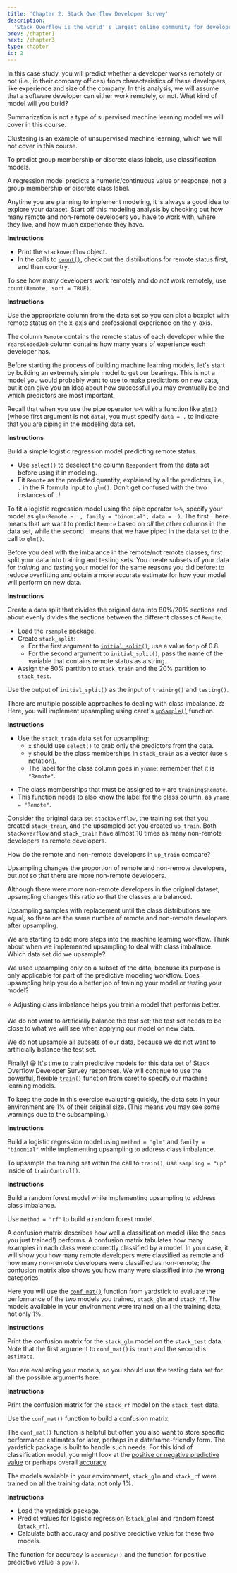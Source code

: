 ```yaml
---
title: 'Chapter 2: Stack Overflow Developer Survey'
description:
  'Stack Overflow is the world''s largest online community for developers, and you have probably used it to find an answer to a programming question. The second chapter of this course uses data from the annual Stack Overflow Developer Survey to practice predictive modeling and find which developers are more likely to work remotely.'
prev: /chapter1
next: /chapter3
type: chapter
id: 2
---
```


<exercise id="1" title="Essential copying and pasting from Stack Overflow" type="slides">

<slides source="chapter2_01">
</slides>

</exercise>

<exercise id="2" title="Choosing an appropriate model">

In this case study, you will predict whether a developer works remotely or not (i.e., in their company offices) from characteristics of these developers, like experience and size of the company. In this analysis, we will assume that a software developer can either work remotely, or not. What kind of model will you build?

<choice>
<opt text="Summarization">

Summarization is not a type of supervised machine learning model we will cover in this course.

</opt>

<opt text="Clustering">

Clustering is an example of unsupervised machine learning, which we will not cover in this course.

</opt>

<opt text="Classification" correct="true">

To predict group membership or discrete class labels, use classification models.

</opt>

<opt text="Regression">

A regression model predicts a numeric/continuous value or response, not a group membership or discrete class label.

</opt>
</choice>

</exercise>

<exercise id="3" title="Exploring the Stack Overflow survey">

Anytime you are planning to implement modeling, it is always a good idea to explore your dataset. Start off this modeling analysis by checking out how many remote and non-remote developers you have to work with, where they live, and how much experience they have.

**Instructions**

- Print the `stackoverflow` object.
- In the calls to [`count()`](https://dplyr.tidyverse.org/reference/tally.html), check out the distributions for remote status first, and then country.

<codeblock id="02_03_1">

To see how many developers work remotely and do *not* work remotely, use `count(Remote, sort = TRUE)`.

</codeblock>

**Instructions**

Use the appropriate column from the data set so you can plot a boxplot with remote status on the x-axis and professional experience on the y-axis.

<codeblock id="02_03_2">

The column `Remote` contains the remote status of each developer while the `YearsCodedJob` column contains how many years of experience each developer has.

</codeblock>

</exercise>

<exercise id="4" title="Start with a simple model">

Before starting the process of building machine learning models, let's start by building an extremely simple model to get our bearings. This is not a model you would probably want to use to make predictions on new data, but it can give you an idea about how successful you may eventually be and which predictors are most important.

Recall that when you use the pipe operator `%>%` with a function like [`glm()`](https://stat.ethz.ch/R-manual/R-devel/library/stats/html/glm.html) (whose first argument is not `data`), you must specify `data = .` to indicate that you are piping in the modeling data set.

**Instructions**

Build a simple logistic regression model predicting remote status.

- Use `select()` to deselect the column `Respondent` from the data set before using it in modeling.
- Fit `Remote` as the predicted quantity, explained by all the predictors, i.e., `.` in the R formula input to `glm()`. Don't get confused with the two instances of `.`!

<codeblock id="02_04">

To fit a logistic regression model using the pipe operator `%>%`, specify your model as `glm(Remote ~ ., family = "binomial", data = .)`. The first `.` here means that we want to predict `Remote` based on *all* the other columns in the data set, while the second `.` means that we have piped in the data set to the call to `glm()`.

</codeblock>

</exercise>

<exercise id="5" title="Dealing with imbalanced data" type="slides">

<slides source="chapter2_05">
</slides>

</exercise>

<exercise id="6" title="Training and testing data">

Before you deal with the imbalance in the remote/not remote classes, first split your data into training and testing sets. You create subsets of your data for *training* and *testing* your model for the same reasons you did before: to reduce overfitting and obtain a more accurate estimate for how your model will perform on new data.

**Instructions**

Create a data split that divides the original data into 80%/20% sections and about evenly divides the sections between the different classes of `Remote`.

- Load the `rsample` package.
- Create `stack_split`:
    - For the first argument to [`initial_split()`](https://tidymodels.github.io/rsample/reference/initial_split.html), use a value for `p` of 0.8.
    - For the second argument to `initial_split()`, pass the name of the variable that contains remote status as a string.
- Assign the 80% partition to `stack_train` and the 20% partition to `stack_test`.

<codeblock id="02_06">

Use the output of `initial_split()` as the input of `training()` and `testing()`.

</codeblock>

</exercise>

<exercise id="7" title="Upsampling">

There are multiple possible approaches to dealing with class imbalance. ⚖️ Here, you will implement upsampling using caret's [`upSample()`](https://topepo.github.io/caret/subsampling-for-class-imbalances.html#subsampling-techniques) function.

**Instructions**

- Use the `stack_train` data set for upsampling: 
    - `x` should use `select()` to grab only the predictors from the data.
    - `y` should be the class memberships in `stack_train` as a vector (use `$` notation).
    - The label for the class column goes in `yname`; remember that it is `"Remote"`.
	
<codeblock id="02_07">

- The class memberships that must be assigned to `y` are `training$Remote`.
- This function needs to also know the label for the class column, as `yname = "Remote"`.

</codeblock>

</exercise>

<exercise id="8" title="Understanding upsampling">

Consider the original data set `stackoverflow`, the training set that you created `stack_train`, and the upsampled set you created `up_train`. Both `stackoverflow` and `stack_train` have almost 10 times as many non-remote developers as remote developers. 

How do the remote and non-remote developers in `up_train` compare?

<choice>
<opt text="There are more remote developers.">

Upsampling changes the proportion of remote and non-remote developers, but *not* so that there are more non-remote developers.

</opt>

<opt text="There are more non-remote developers.">

Although there were more non-remote developers in the original dataset, upsampling changes this ratio so that the classes are balanced.

</opt>

<opt text="There are the same number of remote and non-remote developers." correct="true">

Upsampling samples with replacement until the class distributions are equal, so there are the same number of remote and non-remote developers after upsampling.

</opt>

</choice>

</exercise>

<exercise id="9" title="Upsampling in your workflow">

We are starting to add more steps into the machine learning workflow. Think about when we implemented upsampling to deal with class imbalance. Which data set did we upsample?

<choice>
<opt text="The original data.">

We used upsampling only on a subset of the data, because its purpose is only applicable for part of the predictive modeling workflow. Does upsampling help you do a better job of training your model or testing your model?

</opt>

<opt text="The training data." correct="true">

⭐️ Adjusting class imbalance helps you train a model that performs better.

</opt>

<opt text="The testing data.">

We do not want to artificially balance the test set; the test set needs to be close to what we will see when applying our model on new data.

<opt text="It doesn't matter! We'll upsample it all eventually anyway.">

We do not upsample all subsets of our data, because we do not want to artificially balance the test set.

</opt>

</choice>

</exercise>

<exercise id="10" title="Predicting remote status" type="slides">

<slides source="chapter2_10">
</slides>

</exercise>

<exercise id="11" title="Training models">

Finally! 😁 It's time to train predictive models for this data set of Stack Overflow Developer Survey responses. We will continue to use the powerful, flexible [`train()`](https://topepo.github.io/caret/model-training-and-tuning.html#model-training-and-parameter-tuning) function from caret to specify our machine learning models.

To keep the code in this exercise evaluating quickly, the data sets in your environment are 1% of their original size. (This means you may see some warnings due to the subsampling.)

**Instructions**

Build a logistic regression model using `method = "glm"` and `family = "binomial"` while implementing upsampling to address class imbalance.

<codeblock id="02_11_1">

To upsample the training set within the call to `train()`, use `sampling = "up"` inside of `trainControl()`.

</codeblock>

**Instructions**

Build a random forest model while implementing upsampling to address class imbalance.

<codeblock id="02_11_2">

Use `method = "rf"` to build a random forest model.

</codeblock>

</exercise>

<exercise id="12" title="Confusion matrix">

A confusion matrix describes how well a classification model (like the ones you just trained!) performs. A confusion matrix tabulates how many examples in each class were correctly classified by a model. In your case, it will show you how many remote developers were classified as remote and how many non-remote developers were classified as non-remote; the confusion matrix also shows you how many were classified into the **wrong** categories.

Here you will use the [`conf_mat()`](https://tidymodels.github.io/yardstick/reference/conf_mat.html) function from yardstick to evaluate the performance of the two models you trained, `stack_glm` and `stack_rf`. The models available in your environment were trained on all the training data, not only 1%.

**Instructions**

Print the confusion matrix for the `stack_glm` model on the `stack_test` data. Note that the first argument to `conf_mat()` is `truth` and the second is `estimate`.

<codeblock id="02_12_1">

You are evaluating your models, so you should use the testing data set for all the possible arguments here.

</codeblock>

**Instructions**

Print the confusion matrix for the `stack_rf` model on the `stack_test` data.

<codeblock id="02_12_2">

Use the `conf_mat()` function to build a confusion matrix.

</codeblock>

</exercise>

<exercise id="13" title="Classification model metrics">

The `conf_mat()` function is helpful but often you also want to store specific performance estimates for later, perhaps in a dataframe-friendly form. The yardstick package is built to handle such needs. For this kind of classification model, you might look at the [positive or negative predictive value](https://tidymodels.github.io/yardstick/reference/ppv.html) or perhaps overall [accuracy](https://tidymodels.github.io/yardstick/reference/accuracy.html).

The models available in your environment, `stack_glm` and `stack_rf` were trained on all the training data, not only 1%.

**Instructions**

- Load the yardstick package. 
- Predict values for logistic regression (`stack_glm`) and random forest (`stack_rf`).  
- Calculate both accuracy and positive predictive value for these two models.
	
<codeblock id="02_13">

The function for accuracy is `accuracy()` and the function for positive predictive value is `ppv()`.

</codeblock>

</exercise>





